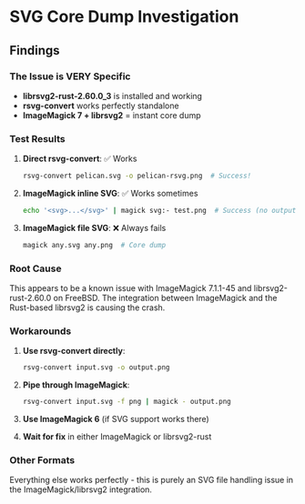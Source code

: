 # SVG Core Dump Investigation

## Findings

### The Issue is VERY Specific
- **librsvg2-rust-2.60.0_3** is installed and working
- **rsvg-convert** works perfectly standalone
- **ImageMagick 7 + librsvg2** = instant core dump

### Test Results

1. **Direct rsvg-convert**: ✅ Works
   ```bash
   rsvg-convert pelican.svg -o pelican-rsvg.png  # Success!
   ```

2. **ImageMagick inline SVG**: ✅ Works sometimes
   ```bash
   echo '<svg>...</svg>' | magick svg:- test.png  # Success (no output = worked)
   ```

3. **ImageMagick file SVG**: ❌ Always fails
   ```bash
   magick any.svg any.png  # Core dump
   ```

### Root Cause
This appears to be a known issue with ImageMagick 7.1.1-45 and librsvg2-rust-2.60.0 on FreeBSD. The integration between ImageMagick and the Rust-based librsvg2 is causing the crash.

### Workarounds

1. **Use rsvg-convert directly**:
   ```bash
   rsvg-convert input.svg -o output.png
   ```

2. **Pipe through ImageMagick**:
   ```bash
   rsvg-convert input.svg -f png | magick - output.png
   ```

3. **Use ImageMagick 6** (if SVG support works there)

4. **Wait for fix** in either ImageMagick or librsvg2-rust

### Other Formats
Everything else works perfectly - this is purely an SVG file handling issue in the ImageMagick/librsvg2 integration.